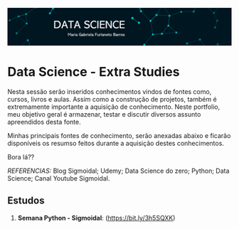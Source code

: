 
<p align="center">
  <img src="Imagem1.png" >
</p>

# Data Science - Extra Studies 

Nesta sessão serão inseridos conhecimentos vindos de fontes como, cursos, livros e aulas. Assim como a construção de projetos, também é extremamente importante a aquisição de conhecimento. Neste portfolio, meu objetivo geral é armazenar, testar e discutir diversos assunto apreendidos desta fonte. 

Minhas principais fontes de conhecimento, serão anexadas abaixo e ficarão disponíveis os resumso feitos durante a aquisição destes conhecimentos. 

Bora lá??

*REFERENCIAS:* Blog Sigmoidal; Udemy; Data Science do zero; Python; Data Science; Canal Youtube Sigmoidal. 

## Estudos 

1. **Semana Python - Sigmoidal**: (https://bit.ly/3h5SQXK) 
